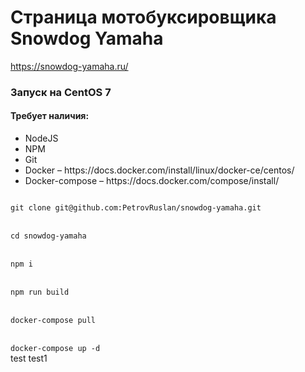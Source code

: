 # Страница мотобуксировщика Snowdog Yamaha 
https://snowdog-yamaha.ru/

### Запуск на CentOS 7
#### Требует наличия:
<ul>
  <li> NodeJS </li>
  <li> NPM </li>
  <li> Git </li>
  <li> Docker &ndash; https://docs.docker.com/install/linux/docker-ce/centos/ </li>
  <li> Docker-compose &ndash; https://docs.docker.com/compose/install/ </li>
</ul>
<code>
git clone git@github.com:PetrovRuslan/snowdog-yamaha.git
</code>
<br>
<code>
cd snowdog-yamaha
</code>
<br>
<code>
npm i
</code>
<br>
<code>
npm run build
</code>
<br>
<code>
docker-compose pull
</code>
<br>
<code>
docker-compose up -d
</code>
test
test1
